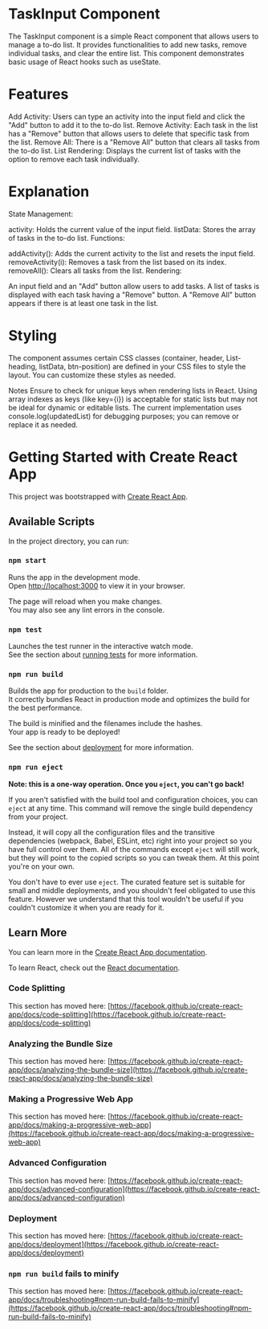 # TaskInput Component
The TaskInput component is a simple React component that allows users to manage a to-do list. It provides functionalities to add new tasks, remove individual tasks, and clear the entire list. This component demonstrates basic usage of React hooks such as useState.
# Features
Add Activity: Users can type an activity into the input field and click the "Add" button to add it to the to-do list.
Remove Activity: Each task in the list has a "Remove" button that allows users to delete that specific task from the list.
Remove All: There is a "Remove All" button that clears all tasks from the to-do list.
List Rendering: Displays the current list of tasks with the option to remove each task individually.
 # Explanation
State Management:

activity: Holds the current value of the input field.
listData: Stores the array of tasks in the to-do list.
Functions:

addActivity(): Adds the current activity to the list and resets the input field.
removeActivity(i): Removes a task from the list based on its index.
removeAll(): Clears all tasks from the list.
Rendering:

An input field and an "Add" button allow users to add tasks.
A list of tasks is displayed with each task having a "Remove" button.
A "Remove All" button appears if there is at least one task in the list.
# Styling
The component assumes certain CSS classes (container, header, List-heading, listData, btn-position) are defined in your CSS files to style the layout. You can customize these styles as needed.

Notes
Ensure to check for unique keys when rendering lists in React. Using array indexes as keys (like key={i}) is acceptable for static lists but may not be ideal for dynamic or editable lists.
The current implementation uses console.log(updatedList) for debugging purposes; you can remove or replace it as needed.




# Getting Started with Create React App

This project was bootstrapped with [Create React App](https://github.com/facebook/create-react-app).

## Available Scripts

In the project directory, you can run:

### `npm start`

Runs the app in the development mode.\
Open [http://localhost:3000](http://localhost:3000) to view it in your browser.

The page will reload when you make changes.\
You may also see any lint errors in the console.

### `npm test`

Launches the test runner in the interactive watch mode.\
See the section about [running tests](https://facebook.github.io/create-react-app/docs/running-tests) for more information.

### `npm run build`

Builds the app for production to the `build` folder.\
It correctly bundles React in production mode and optimizes the build for the best performance.

The build is minified and the filenames include the hashes.\
Your app is ready to be deployed!

See the section about [deployment](https://facebook.github.io/create-react-app/docs/deployment) for more information.

### `npm run eject`

**Note: this is a one-way operation. Once you `eject`, you can't go back!**

If you aren't satisfied with the build tool and configuration choices, you can `eject` at any time. This command will remove the single build dependency from your project.

Instead, it will copy all the configuration files and the transitive dependencies (webpack, Babel, ESLint, etc) right into your project so you have full control over them. All of the commands except `eject` will still work, but they will point to the copied scripts so you can tweak them. At this point you're on your own.

You don't have to ever use `eject`. The curated feature set is suitable for small and middle deployments, and you shouldn't feel obligated to use this feature. However we understand that this tool wouldn't be useful if you couldn't customize it when you are ready for it.

## Learn More

You can learn more in the [Create React App documentation](https://facebook.github.io/create-react-app/docs/getting-started).

To learn React, check out the [React documentation](https://reactjs.org/).

### Code Splitting

This section has moved here: [https://facebook.github.io/create-react-app/docs/code-splitting](https://facebook.github.io/create-react-app/docs/code-splitting)

### Analyzing the Bundle Size

This section has moved here: [https://facebook.github.io/create-react-app/docs/analyzing-the-bundle-size](https://facebook.github.io/create-react-app/docs/analyzing-the-bundle-size)

### Making a Progressive Web App

This section has moved here: [https://facebook.github.io/create-react-app/docs/making-a-progressive-web-app](https://facebook.github.io/create-react-app/docs/making-a-progressive-web-app)

### Advanced Configuration

This section has moved here: [https://facebook.github.io/create-react-app/docs/advanced-configuration](https://facebook.github.io/create-react-app/docs/advanced-configuration)

### Deployment

This section has moved here: [https://facebook.github.io/create-react-app/docs/deployment](https://facebook.github.io/create-react-app/docs/deployment)

### `npm run build` fails to minify

This section has moved here: [https://facebook.github.io/create-react-app/docs/troubleshooting#npm-run-build-fails-to-minify](https://facebook.github.io/create-react-app/docs/troubleshooting#npm-run-build-fails-to-minify)